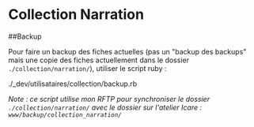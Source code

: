 # Collection Narration


##Backup

Pour faire un backup des fiches actuelles (pas un "backup des backups" mais une copie des fiches actuellement dans le dossier `./collection/narration/`), utiliser le script ruby :

./_dev/utilisataires/collection/backup.rb

*Note&nbsp;: ce script utilise mon RFTP pour synchroniser le dossier `./collection/narration/` avec le dossier sur l'atelier Icare : `www/backup/collection_narration/`*